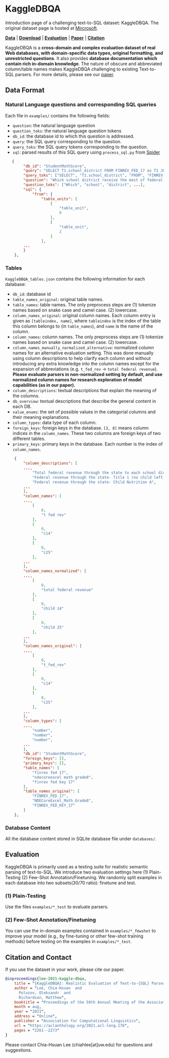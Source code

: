 # KaggleDBQA
Introduction page of a challenging text-to-SQL dataset: KaggleDBQA. The original dataset page is hosted at [Mircrosoft](https://www.microsoft.com/en-us/research/publication/kaggledbqa-realistic-evaluation-of-text-to-sql-parsers/).

[**Data**](#Data-Format) | [**Download**](https://dbqapublic.blob.core.windows.net/dbqa/kaggle-dbqa-20210726.zip) | [**Evaluation**](#evaluation) |
[**Paper**](https://aclanthology.org/2021.acl-long.176/) | [**Citation**](#Citation-and-Contact)



KaggleDBQA is a **cross-domain and complex evaluation dataset of real Web databases, with domain-specific data types, original formatting, and unrestricted questions**. It also provides **database documentation which contain rich in-domain knowledge**. The nature of obscure and abbreviated column/table names makes KaggleDBQA challenging to existing Text-to-SQL parsers. For more details, please see our [paper](https://aclanthology.org/2021.acl-long.176/).

## Data Format

### Natural Language questions and corresponding SQL queries
Each file in `examples/` contains the following fields:
- `question`: the natural language question
- `question_toks`: the natural language question tokens
- `db_id`: the database id to which this question is addressed.
- `query`: the SQL query corresponding to the question. 
- `query_toks`: the SQL query tokens corresponding to the question. 
- `sql`: parsed results of this SQL query using `process_sql.py` from [Spider](https://github.com/taoyds/spider/blob/master/process_sql.py)

``` json
   {
        "db_id": "StudentMathScore",
        "query": "SELECT T1.school_district FROM FINREV_FED_17 as T1 JOIN FINREV_FED_KEY_17 as T2 ON T1.state_code = T2.state_code WHERE T2.state = \"Wisconsin\" ORDER BY T1.t_fed_rev DESC LIMIT 1",
        "query_toks": ["SELECT", "T1.school_district", "FROM", "FINREV_FED_17", ...],
        "question": "Which school district receive the most of federal revenue through state in Wisconsin?",
        "question_toks": ["Which", "school", "district", ...],
        "sql": {
            "from": {
                "table_units": [
                    [
                        "table_unit",
                        0
                    ],
                    [
                        "table_unit",
                        2
                    ]
                ],
        ...
        }
    },
```



### Tables
`KaggleDBQA_tables.json` contains the following information for each database:
- `db_id`: database id
- `table_names_original`: original table names.
- `table_names`: table names. The only preprocess steps are (1) tokenize names based on snake case and camel case. (2) lowercase. 
- `column_names_original`: original column names. Each column entry is given as `[tableindex, name]`, where `tableindex` is the index of the table this column belongs to (in `table_names`), and `name` is the name of the column. 
- `column_names`: column names. The only preprocess steps are (1) tokenize names based on snake case and camel case. (2) lowercase.
- `column_names_manually_normalized_alternative`: normalized column names for an alternative evaluation setting.  This was done manually using column descriptions to help clarify each column and without introducing any extra knowledge into the column names except for the expansion of abbreviations (e.g. `t_fed_rev` -> `total federal revenue`). **Please evaluate parsers in non-normalized setting by default, and use normalized column names for research exploration of model capabilities (as in our paper).**
- `column_descriptions`: textual descriptions that explain the meaning of the columns.
- `db_overview`: textual descriptions that describe the general content in each DB.
- `value_enums`: the set of possible values in the categorial columns and their meaning explanations.
- `column_types`: data type of each column.
- `foreign_keys`: foreign keys in the database. `[3, 8]` means column indices in the `column_names`. These two columns are foreign keys of two different tables.
- `primary_keys`: primary keys in the database. Each number is the index of `column_names`.

``` json
    {
        "column_descriptions": [
        ...,
            "Total federal revenue through the state to each school district.",
            "Federal revenue through the state- Title 1 (no child left behind act).",
            "Federal revenue through the state- Child Nutrition A",
        ...
        ],
        "column_names": [
        ...,
            [
                0,
                "t fed rev"
            ],
            [
                0,
                "c14"
            ],
            [
                0,
                "c25"
            ],
        ...
        ],
        "column_names_normalized": [
        ...,
            [
                0,
                "total federal revenue"
            ],
            [
                0,
                "child 14"
            ],
            [
                0,
                "child 25"
            ],
        ...
        ],
        "column_names_original": [
        ...,
            [
                0,
                "t_fed_rev"
            ],
            [
                0,
                "c14"
            ],
            [
                0,
                "c25"
            ],
        ...
        ],
        "column_types": [
        ...,
            "number",
            "number",
            "number",
        ...
        ],
        "db_id": "StudentMathScore",
        "foreign_keys": [],
        "primary_keys": [],
        "table_names": [
            "finrev fed 17",
            "ndecoreexcel math grade8",
            "finrev fed key 17"
        ],
        "table_names_original": [
            "FINREV_FED_17",
            "NDECoreExcel_Math_Grade8",
            "FINREV_FED_KEY_17"
        ]
    },
```




### Database Content
All the database content stored in SQLite database file under `databases/`.


## Evaluation
KaggleDBQA is primarily used as a testing suite for realistic semantic parsing of text-to-SQL.
We introduce two evaluation settings here (1) Plain-Testing (2) Few-Shot Annotation/Finetuning.
We randomly split examples in each database into two subsets(30/70 ratio): finetune and test.

### (1) Plain-Testing
Use the files `examples/*_test` to evaluate parsers.

### (2) Few-Shot Annotation/Finetuning
You can use the in-domain examples contained in `examples/*_fewshot` to improve your model (e.g., by fine-tuning or
other few-shot training methods) before testing on the examples in `examples/*_test`.

## Citation and Contact
If you use the dataset in your work, please cite our paper.

```bib
@inproceedings{lee-2021-kaggle-dbqa,
    title = "{KaggleDBQA}: Realistic Evaluation of Text-to-{SQL} Parsers",
    author = "Lee, Chia-Hsuan  and
      Polozov, Oleksandr  and
      Richardson, Matthew",
    booktitle = "Proceedings of the 59th Annual Meeting of the Association for Computational Linguistics and the 11th International Joint Conference on Natural Language Processing (Volume 1: Long Papers)",
    month = aug,
    year = "2021",
    address = "Online",
    publisher = "Association for Computational Linguistics",
    url = "https://aclanthology.org/2021.acl-long.176",
    pages = "2261--2273"
}
```

Please contact Chia-Hsuan Lee (chiahlee[at]uw.edu) for questions and suggestions.
